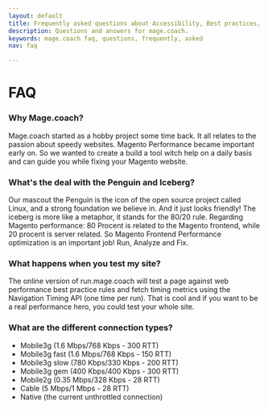 ```yaml
---
layout: default
title: Frequently asked questions about Accessibility, Best practices, Performance and Magento related advice at Mage.coach.
description: Questions and answers for mage.coach.
keywords: mage.coach faq, questions, frequently, asked
nav: faq

---
```


# FAQ
<div>
<amp-accordion>
  <section expanded>
    <h3>Why Mage.coach?</h3>
     <div>Mage.coach started as a hobby project some time back. It all relates to the passion about speedy websites. Magento Performance became important early on. So we wanted to create a build a tool witch help on a daily basis and can guide you while fixing your Magento website.</div>
  </section>
  <section>
    <h3>What's the deal with the Penguin and Iceberg?</h3>
    <p>Our mascout the Penguin is the icon of the open source project called Linux, and a strong foundation we believe in. And it just looks friendly! The iceberg is more like a metaphor, it stands for the 80/20 rule. Regarding Magento performance: 80 Procent is related to the Magento frontend, while 20 procent is server related. So Magento Frontend Performance optimization is an important job! Run, Analyze and Fix.
    </p>
  </section>
  <section>
    <h3>What happens when you test my site?</h3>
    <p>The online version of run.mage.coach will test a page against web performance best practice rules and fetch timing metrics using the Navigation Timing API (one time per run). That is cool and if you want to be a real performance hero, you could test your whole site.
    </p>
  </section>
  <section>
    <h3>What are the different connection types?</h3>
    <ul><li>Mobile3g (1.6 Mbps/768 Kbps - 300 RTT)</li><li>Mobile3g fast (1.6 Mbps/768 Kbps - 150 RTT)</li><li>Mobile3g slow (780 Kbps/330 Kbps - 200 RTT)</li><li>Mobile3g gem (400 Kbps/400 Kbps - 300 RTT)</li><li>Mobile2g (0.35 Mbps/328 Kbps - 28 RTT)</li><li>Cable (5 Mbps/1 Mbps - 28 RTT)</li><li>Native (the current unthrottled connection)</li></ul>
  </section>
</amp-accordion>
</div>
